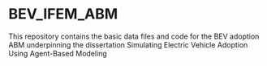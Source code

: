 # BEV_IFEM_ABM
This repository contains the basic data files and code for the BEV adoption ABM underpinning the dissertation Simulating Electric Vehicle Adoption Using Agent-Based Modeling
